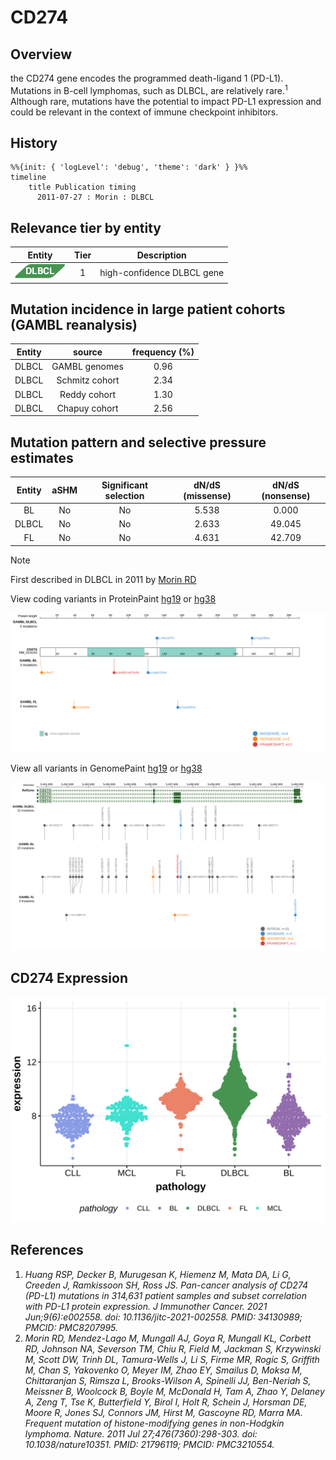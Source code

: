 # CD274
## Overview
the CD274 gene encodes the programmed death-ligand 1 (PD-L1). Mutations in B-cell lymphomas, such as DLBCL, are relatively rare.<sup>1</sup> Although rare, mutations have the potential to impact PD-L1 expression and could be relevant in the context of immune checkpoint inhibitors. 
## History
```mermaid
%%{init: { 'logLevel': 'debug', 'theme': 'dark' } }%%
timeline
    title Publication timing
      2011-07-27 : Morin : DLBCL
```
## Relevance tier by entity

|Entity|Tier|Description               |
|:------:|:----:|--------------------------|
|![DLBCL](images/icons/DLBCL_tier1.png) |1   |high-confidence DLBCL gene|

## Mutation incidence in large patient cohorts (GAMBL reanalysis)

|Entity|source        |frequency (%)|
|:------:|:--------------:|:-------------:|
|DLBCL |GAMBL genomes |0.96         |
|DLBCL |Schmitz cohort|2.34         |
|DLBCL |Reddy cohort  |1.30         |
|DLBCL |Chapuy cohort |2.56         |

## Mutation pattern and selective pressure estimates

|Entity|aSHM|Significant selection|dN/dS (missense)|dN/dS (nonsense)|
|:------:|:----:|:---------------------:|:----------------:|:----------------:|
|BL    |No  |No                   |5.538           | 0.000          |
|DLBCL |No  |No                   |2.633           |49.045          |
|FL    |No  |No                   |4.631           |42.709          |


> [!NOTE]
> First described in DLBCL in 2011 by [Morin RD](https://pubmed.ncbi.nlm.nih.gov/21796119)


View coding variants in ProteinPaint [hg19](https://morinlab.github.io/LLMPP/GAMBL/CD274_protein.html)  or [hg38](https://morinlab.github.io/LLMPP/GAMBL/CD274_protein_hg38.html)

![image](images/proteinpaint/CD274_NM_014143.svg)

View all variants in GenomePaint [hg19](https://morinlab.github.io/LLMPP/GAMBL/CD274.html)  or [hg38](https://morinlab.github.io/LLMPP/GAMBL/CD274_hg38.html)

![image](images/proteinpaint/CD274.svg)


## CD274 Expression
![image](images/gene_expression/CD274_by_pathology.svg)

## References

1. *Huang RSP, Decker B, Murugesan K, Hiemenz M, Mata DA, Li G, Creeden J, Ramkissoon SH, Ross JS. Pan-cancer analysis of CD274 (PD-L1) mutations in 314,631 patient samples and subset correlation with PD-L1 protein expression. J Immunother Cancer. 2021 Jun;9(6):e002558. doi: 10.1136/jitc-2021-002558. PMID: 34130989; PMCID: PMC8207995.*
2. *Morin RD, Mendez-Lago M, Mungall AJ, Goya R, Mungall KL, Corbett RD, Johnson NA, Severson TM, Chiu R, Field M, Jackman S, Krzywinski M, Scott DW, Trinh DL, Tamura-Wells J, Li S, Firme MR, Rogic S, Griffith M, Chan S, Yakovenko O, Meyer IM, Zhao EY, Smailus D, Moksa M, Chittaranjan S, Rimsza L, Brooks-Wilson A, Spinelli JJ, Ben-Neriah S, Meissner B, Woolcock B, Boyle M, McDonald H, Tam A, Zhao Y, Delaney A, Zeng T, Tse K, Butterfield Y, Birol I, Holt R, Schein J, Horsman DE, Moore R, Jones SJ, Connors JM, Hirst M, Gascoyne RD, Marra MA. Frequent mutation of histone-modifying genes in non-Hodgkin lymphoma. Nature. 2011 Jul 27;476(7360):298-303. doi: 10.1038/nature10351. PMID: 21796119; PMCID: PMC3210554.*
<!-- ORIGIN: morinFrequentMutationHistonemodifying2011 -->
<!-- DLBCL: morinFrequentMutationHistonemodifying2011 -->

